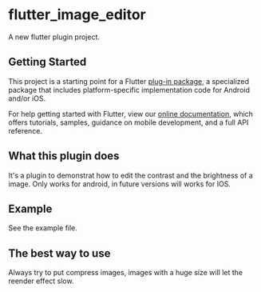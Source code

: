 # flutter_image_editor

A new flutter plugin project.

## Getting Started

This project is a starting point for a Flutter
[plug-in package](https://flutter.dev/developing-packages/),
a specialized package that includes platform-specific implementation code for
Android and/or iOS.

For help getting started with Flutter, view our 
[online documentation](https://flutter.dev/docs), which offers tutorials, 
samples, guidance on mobile development, and a full API reference.

## What this plugin does
It's a plugin to demonstrat how to edit the contrast and the brightness of a image.
Only works for android, in future versions will works for IOS.

## Example
See the example file.

## The best way to use
Always try to put compress images, images with a huge size will let the reender effect slow.
